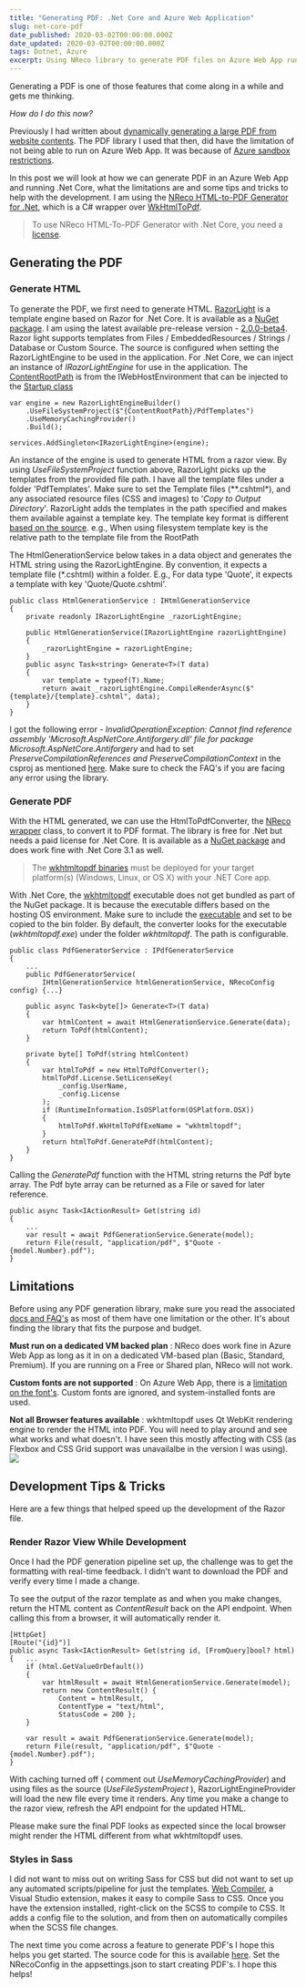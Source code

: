 ```yaml
---
title: "Generating PDF: .Net Core and Azure Web Application"
slug: net-core-pdf
date_published: 2020-03-02T00:00:00.000Z
date_updated: 2020-03-02T00:00:00.000Z
tags: Dotnet, Azure
excerpt: Using NReco library to generate PDF files on Azure Web App running .Net Core.
---
```


Generating a PDF is one of those features that come along in a while and gets me thinking.

*How do I do this now?*

Previously I had written about [dynamically generating a large PDF from website contents](__GHOST_URL__/blog/generating-a-large-pdf-from-website-contents/). The PDF library I used that then, did have the limitation of not being able to run on Azure Web App. It was because of [Azure sandbox restrictions](https://github.com/projectkudu/kudu/wiki/Azure-Web-App-sandbox#pdf-generation-from-html).

In this post we will look at how we can generate PDF in an Azure Web App and running .Net Core, what the limitations are and some tips and tricks to help with the development. I am using the [NReco HTML-to-PDF Generator for .Net](https://www.nrecosite.com/pdf_generator_net.aspx), which is a C# wrapper over [WkHtmlToPdf](https://wkhtmltopdf.org/).

> To use NReco HTML-To-PDF Generator with .Net Core, you need a [license](https://www.nrecosite.com/pdf_generator_net.aspx).

## Generating the PDF

### Generate HTML

To generate the PDF, we first need to generate HTML. [RazorLight](https://github.com/toddams/RazorLight) is a template engine based on Razor for .Net Core. It is available as a [NuGet package](https://www.nuget.org/packages/RazorLight/). I am using the latest available pre-release version - [2.0.0-beta4](https://www.nuget.org/packages/RazorLight/2.0.0-beta4). Razor light supports templates from Files / EmbeddedResources / Strings / Database or Custom Source. The source is configured when setting the RazorLightEngine to be used in the application. For .Net Core, we can inject an instance of *IRazorLightEngine* for use in the application. The [ContentRootPath](https://docs.microsoft.com/en-us/dotnet/api/microsoft.extensions.hosting.ihostenvironment.contentrootpath?view=dotnet-plat-ext-3.1) is from the IWebHostEnvironment that can be injected to the [Startup class](https://docs.microsoft.com/en-us/aspnet/core/fundamentals/startup?view=aspnetcore-3.1#the-startup-class)

    var engine = new RazorLightEngineBuilder()
        .UseFileSystemProject($"{ContentRootPath}/PdfTemplates")
        .UseMemoryCachingProvider()
        .Build();
    
    services.AddSingleton<IRazorLightEngine>(engine);
    

An instance of the engine is used to generate HTML from a razor view. By using *UseFileSystemProject* function above, RazorLight picks up the templates from the provided file path. I have all the template files under a folder 'PdfTemplates'. Make sure to set the Template files (**.cshtml*), and any associated resource files (CSS and images) to '*Copy to Output Directory*'. RazorLight adds the templates in the path specified and makes them available against a template key. The template key format is different [based on the source](https://github.com/toddams/RazorLight#template-sources). e.g., When using filesystem template key is the relative path to the template file from the RootPath

The HtmlGenerationService below takes in a data object and generates the HTML string using the RazorLightEngine. By convention, it expects a template file (*.cshtml) within a folder. E.g., For data type 'Quote', it expects a template with key 'Quote/Quote.cshtml'.

    public class HtmlGenerationService : IHtmlGenerationService
    {
        private readonly IRazorLightEngine _razorLightEngine;
    
        public HtmlGenerationService(IRazorLightEngine razorLightEngine)
        {
            _razorLightEngine = razorLightEngine;
        }
        public async Task<string> Generate<T>(T data)
        {
            var template = typeof(T).Name;
            return await _razorLightEngine.CompileRenderAsync($"{template}/{template}.cshtml", data);
        }
    }
    

I got the following error - *InvalidOperationException: Cannot find reference assembly 'Microsoft.AspNetCore.Antiforgery.dll' file for package Microsoft.AspNetCore.Antiforgery* and had to set *PreserveCompilationReferences and PreserveCompilationContext* in the csproj as mentioned [here](https://github.com/toddams/RazorLight#im-getting-cannot-find-reference-assembly-microsoftaspnetcoreantiforgerydll-exception-on-net-core-app-30-or-higher). Make sure to check the FAQ's if you are facing any error using the library.

### Generate PDF

With the HTML generated, we can use the HtmlToPdfConverter, the [NReco wrapper](https://www.nrecosite.com/pdf_generator_net.aspx) class, to convert it to PDF format. The library is free for .Net but needs a paid license for .Net Core. It is available as a [NuGet package](https://www.nuget.org/packages/NReco.PdfGenerator.LT/) and does work fine with .Net Core 3.1 as well.

> The [wkhtmltopdf binaries](https://wkhtmltopdf.org/downloads.html) must be deployed for your target platform(s) (Windows, Linux, or OS X) with your .NET Core app.

With .Net Core, the [wkhtmltopdf](https://wkhtmltopdf.org/) executable does not get bundled as part of the NuGet package. It is because the executable differs based on the hosting OS environment. Make sure to include the [executable](https://wkhtmltopdf.org/downloads.html) and set to be copied to the bin folder. By default, the converter looks for the executable (*wkhtmltopdf.exe*) under the folder *wkhtmltopdf*. The path is configurable.

    public class PdfGeneratorService : IPdfGeneratorService
    {
        ...
        public PdfGeneratorService(
            IHtmlGenerationService htmlGenerationService, NRecoConfig config) {...}
    
        public async Task<byte[]> Generate<T>(T data)
        {
            var htmlContent = await HtmlGenerationService.Generate(data);
            return ToPdf(htmlContent);
        }
    
        private byte[] ToPdf(string htmlContent)
        {
            var htmlToPdf = new HtmlToPdfConverter();
            htmlToPdf.License.SetLicenseKey(
                _config.UserName,
                _config.License
            );
            if (RuntimeInformation.IsOSPlatform(OSPlatform.OSX))
            {
                htmlToPdf.WkHtmlToPdfExeName = "wkhtmltopdf";
            }
            return htmlToPdf.GeneratePdf(htmlContent);
        }
    }
    

Calling the *GeneratePdf* function with the HTML string returns the Pdf byte array. The Pdf byte array can be returned as a File or saved for later reference.

    public async Task<IActionResult> Get(string id)
    {
        ...
        var result = await PdfGenerationService.Generate(model);
        return File(result, "application/pdf", $"Quote - {model.Number}.pdf");
    }
    

## Limitations

Before using any PDF generation library, make sure you read the associated [docs and FAQ's](https://www.nrecosite.com/pdf_generator_net.aspx) as most of them have one limitation or the other. It's about finding the library that fits the purpose and budget.

**Must run on a dedicated VM backed plan** : NReco does work fine in Azure Web App as long as it in on a dedicated VM-based plan (Basic, Standard, Premium). If you are running on a Free or Shared plan, NReco will not work.

**Custom fonts are not supported** : On Azure Web App, there is a [limitation on the font's](https://feedback.azure.com/forums/169385-web-apps/suggestions/32622797-support-custom-web-fonts-in-azure-app-services). Custom fonts are ignored, and system-installed fonts are used.

**Not all Browser features available** : wkhtmltopdf uses Qt WebKit rendering engine to render the HTML into PDF. You will need to play around and see what works and what doesn't. I have seen this mostly affecting with CSS (as Flexbox and CSS Grid support was unavailalbe in the version I was using).
[![](__GHOST_URL__/content/images/asp_net_core_banner.png)](https://www.youtube.com/playlist?list=PL59L9XrzUa-nqfCHIKazYMFRKapPNI4sP)
## Development Tips & Tricks

Here are a few things that helped speed up the development of the Razor file.

### Render Razor View While Development

Once I had the PDF generation pipeline set up, the challenge was to get the formatting with real-time feedback. I didn't want to download the PDF and verify every time I made a change.

To see the output of the razor template as and when you make changes, return the HTML content as *ContentResult* back on the API endpoint. When calling this from a browser, it will automatically render it.

    [HttpGet]
    [Route("{id}")]
    public async Task<IActionResult> Get(string id, [FromQuery]bool? html)
    {   ...
        if (html.GetValueOrDefault())
        {
            var htmlResult = await HtmlGenerationService.Generate(model);
            return new ContentResult() {
                Content = htmlResult,
                ContentType = "text/html",
                StatusCode = 200 };
        }
    
        var result = await PdfGenerationService.Generate(model);
        return File(result, "application/pdf", $"Quote - {model.Number}.pdf");
    }
    

With caching turned off ( comment out *UseMemoryCachingProvider*) and using files as the source (*UseFileSystemProject* ), RazorLightEngineProvider will load the new file every time it renders. Any time you make a change to the razor view, refresh the API endpoint for the updated HTML.

Please make sure the final PDF looks as expected since the local browser might render the HTML different from what wkhtmltopdf uses.

### Styles in Sass

I did not want to miss out on writing Sass for CSS but did not want to set up any automated scripts/pipeline for just the templates. [Web Compiler](https://marketplace.visualstudio.com/items?itemName=MadsKristensen.WebCompiler), a Visual Studio extension, makes it easy to compile Sass to CSS. Once you have the extension installed, right-click on the SCSS to compile to CSS. It adds a config file to the solution, and from then on automatically compiles when the SCSS file changes.

The next time you come across a feature to generate PDF's I hope this helps you get started. The source code for this is available [here](https://github.com/rahulpnath/Blog/tree/master/PdfNetCore/PdfNetCore). Set the NRecoConfig in the appsettings.json to start creating PDF's. I hope this helps!
